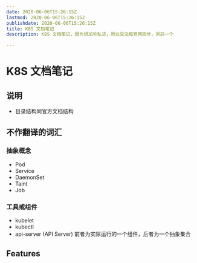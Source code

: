 ```yaml
---
date: 2020-06-06T15:26:15Z
lastmod: 2020-06-06T15:26:15Z
publishdate: 2020-06-06T15:26:15Z
title: K8S 文档笔记
description: K8S 文档笔记，因为想加些私货，所以没法和官网同步，另启一个

---
```


# K8S 文档笔记

## 说明

- 目录结构同官方文档结构

## 不作翻译的词汇

### 抽象概念
- Pod
- Service
- DaemonSet
- Taint
- Job

### 工具或组件

- kubelet
- kubectl
- api-server (API Server) 前者为实除运行的一个组件，后者为一个抽象集合


## Features
